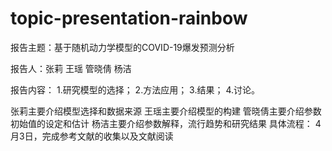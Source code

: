 # topic-presentation-rainbow

报告主题：基于随机动力学模型的COVID-19爆发预测分析

报告人：张莉 王瑶 管晓倩 杨洁

报告内容：
1.研究模型的选择；
2.方法应用；
3.结果；
4.讨论。

张莉主要介绍模型选择和数据来源
王瑶主要介绍模型的构建
管晓倩主要介绍参数初始值的设定和估计
杨洁主要介绍参数解释，流行趋势和研究结果
具体流程：
4月3日，完成参考文献的收集以及文献阅读
